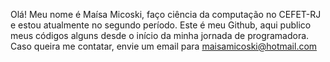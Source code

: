 Olá! Meu nome é Maísa Micoski, faço ciência da computação no CEFET-RJ e estou atualmente no segundo período.
Este é meu Github, aqui publico meus códigos alguns desde o início da minha jornada de programadora.
Caso queira me contatar, envie um email para maisamicoski@hotmail.com
